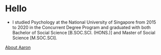Hello
=====

-   I studied Psychology at the National University of Singapore from
    2015 to 2020 in the Concurrent Degree Program and graduated with
    both Bachelor of Social Science \[B.SOC.SCI. (HONS.)\] and Master of
    Social Science \[M.SOC.SCI\].

[About Aaron](/about)
